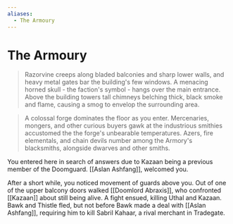 ```yaml
---
aliases:
  - The Armoury
---
```

# The Armoury
> Razorvine creeps along bladed balconies and sharp lower walls, and heavy metal gates bar the building's few windows. A menacing horned skull - the faction's symbol - hangs over the main entrance. Above the building towers tall chimneys belching thick, black smoke and flame, causing a smog to envelop the surrounding area.

> A colossal forge dominates the floor as you enter. Mercenaries, mongers, and other curious buyers gawk at the industrious smithies accustomed the the forge's unbearable temperatures. Azers, fire elementals, and chain devils number among the Armory's blacksmiths, alongside dwarves and other smiths.

You entered here in search of answers due to Kazaan being a previous member of the Doomguard. [[Aslan Ashfang]], welcomed you.

After a short while, you noticed movement of guards above you. Out of one of the upper balcony doors walked [[Doomlord Abraxis]], who confronted [[Kazaan]] about still being alive. A fight ensued, killing Uthal and Kazaan. Bawk and Thistle fled, but not before Bawk made a deal with [[Aslan Ashfang]], requiring him to kill Sabril Kahaar, a rival merchant in Tradegate.
